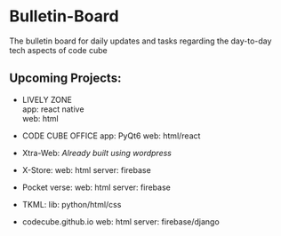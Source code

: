# Bulletin-Board
The bulletin board for daily updates and tasks regarding the day-to-day tech aspects of code cube

## Upcoming Projects:
* LIVELY ZONE <br />
   app: react native <br />
   web: html

* CODE CUBE OFFICE 
   app: PyQt6
   web: html/react

* Xtra-Web:
    _Already built using wordpress_

* X-Store:
    web: html
    server: firebase

* Pocket verse:
    web: html
    server: firebase

* TKML:
     lib: python/html/css

* codecube.github.io
    web: html
    server: firebase/django
